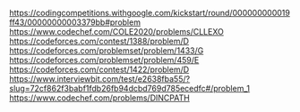 https://codingcompetitions.withgoogle.com/kickstart/round/000000000019ff43/00000000003379bb#problem <br>
https://www.codechef.com/COLE2020/problems/CLLEXO <br>
https://codeforces.com/contest/1388/problem/D <br>
https://codeforces.com/problemset/problem/1433/G  <br>
https://codeforces.com/problemset/problem/459/E <br>
https://codeforces.com/contest/1422/problem/D <br>
https://www.interviewbit.com/test/e2638fba55/?slug=72cf862f3babf1fdb26fb94dcbd769d785ecedfc#/problem_1 <br>
https://www.codechef.com/problems/DINCPATH
